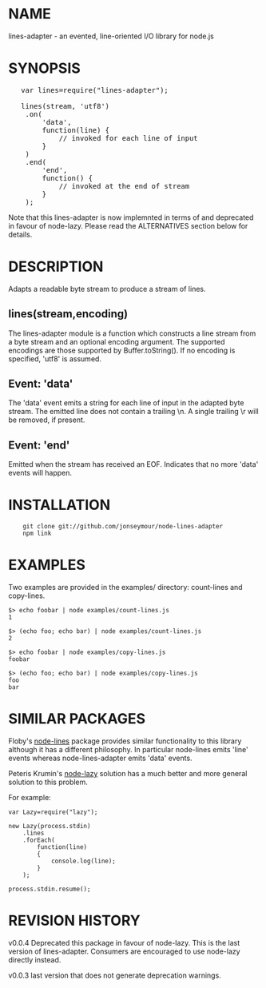 NAME
====
lines-adapter - an evented, line-oriented I/O library for node.js

SYNOPSIS
========

<pre>
   var lines=require("lines-adapter");

   lines(stream, 'utf8')
    .on(
        'data',
        function(line) {
            // invoked for each line of input
        }
    )
    .end(
        'end',
        function() {
            // invoked at the end of stream
        }
    );
</pre>

Note that this lines-adapter is now implemnted in terms of and deprecated in favour of node-lazy.
Please read the ALTERNATIVES section below for details.

DESCRIPTION
===========
Adapts a readable byte stream to produce a stream of lines.

lines(stream,encoding)
----------------------
The lines-adapter module is a function which constructs a line stream from a byte stream and an optional
encoding argument. The supported encodings are those supported by Buffer.toString(). If no encoding is
specified, 'utf8' is assumed.

Event: 'data'
-------------
The 'data' event emits a string for each line of input in the adapted byte stream. The emitted
line does not contain a trailing \\n. A single trailing \\r will be removed, if present.

Event: 'end'
------------
Emitted when the stream has received an EOF. Indicates that no more 'data' events will happen.

INSTALLATION
============
        git clone git://github.com/jonseymour/node-lines-adapter
        npm link

EXAMPLES
========
Two examples are provided in the examples/ directory: count-lines and copy-lines.

    $> echo foobar | node examples/count-lines.js
    1

    $> (echo foo; echo bar) | node examples/count-lines.js
    2

    $> echo foobar | node examples/copy-lines.js
    foobar

    $> (echo foo; echo bar) | node examples/copy-lines.js
    foo
    bar

SIMILAR PACKAGES
================
Floby's [node-lines](https://github.com/Floby/node-lines) package provides similar functionality to this
library although it has a different philosophy. In particular node-lines emits 'line' events whereas
node-lines-adapter emits 'data' events.

Peteris Krumin's [node-lazy](https://github.com/pkrumins/node-lazy) solution has a much better and more general solution to this problem.

For example:

    var Lazy=require("lazy");

    new Lazy(process.stdin)
        .lines
        .forEach(
            function(line)
            {
                console.log(line);
            }
        );

    process.stdin.resume();

REVISION HISTORY
================
v0.0.4
        Deprecated this package in favour of node-lazy.
        This is the last version of lines-adapter. Consumers are encouraged to use node-lazy directly instead.

v0.0.3
        last version that does not generate deprecation warnings.
